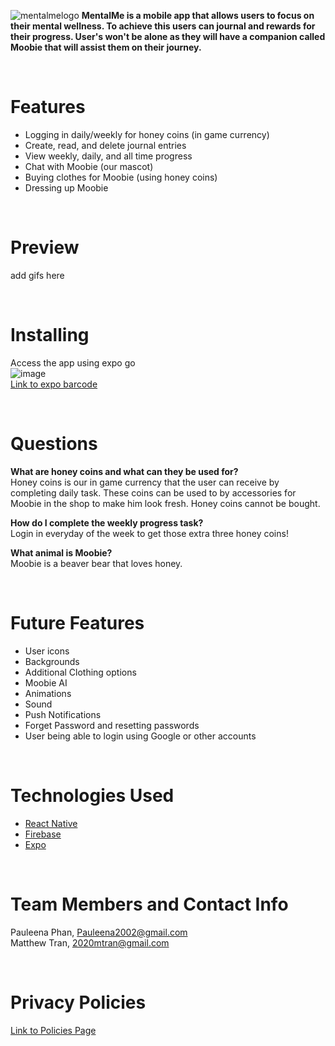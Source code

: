 
![mentalmelogo](https://github.com/pauleenaphan/MentalMe/assets/77126730/55761fd9-0e55-4efa-a14e-05509e12b46f)
**MentalMe is a mobile app that allows users to focus on their mental wellness. To achieve this users can journal and rewards for their progress. User's won't be alone as they will have a companion called Moobie that will assist them on their journey.**

<br>

# Features
- Logging in daily/weekly for honey coins (in game currency)
- Create, read, and delete journal entries
- View weekly, daily, and all time progress
- Chat with Moobie (our mascot) 
- Buying clothes for Moobie (using honey coins)
- Dressing up Moobie
  
<br> 

# Preview
add gifs here


<br>

# Installing 
Access the app using expo go
<br> ![image](https://github.com/pauleenaphan/MentalMe/assets/77126730/d467d346-cc95-4f28-9672-3400556d6518)
<br> [Link to expo barcode](https://expo.dev/preview/update?message=fixed%20styling&updateRuntimeVersion=1.0.0&createdAt=2024-05-07T05%3A25%3A18.090Z&slug=exp&projectId=d55f227c-6164-4fc5-ac60-040c4b42bad2&group=f55c8b6c-df7a-4874-9605-f10a26a3b534)

<br> 

# Questions
**What are honey coins and what can they be used for?**
<br> Honey coins is our in game currency that the user can receive by completing daily task. These coins can be used to by accessories for Moobie in the shop to make him look fresh. Honey coins cannot be bought.

**How do I complete the weekly progress task?**
<br> Login in everyday of the week to get those extra three honey coins!

**What animal is Moobie?**
<br> Moobie is a beaver bear that loves honey.

<br> 

# Future Features
- User icons
- Backgrounds
- Additional Clothing options
- Moobie AI
- Animations
- Sound
- Push Notifications
- Forget Password and resetting passwords
- User being able to login using Google or other accounts

<br>

# Technologies Used
- [React Native](https://reactnative.dev/docs/getting-started)
- [Firebase](https://firebase.google.com/)
- [Expo](https://expo.dev/)

<br>

# Team Members and Contact Info
Pauleena Phan, Pauleena2002@gmail.com
<br> Matthew Tran, 2020mtran@gmail.com

<br>

# Privacy Policies

[Link to Policies Page](https://pauleenaphan.github.io/MentalMe/privacyPolicies.html)
